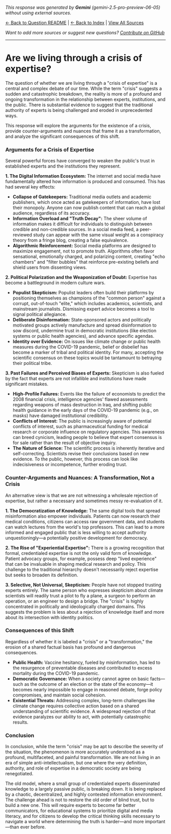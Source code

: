 <!-- 
Generated by: gemini
Model: gemini-2.5-pro-preview-06-05
Prompt type: default
Tools enabled: False
Generated at: 2025-06-30T20:27:03.267604
-->

*This response was generated by **Gemini** (gemini-2.5-pro-preview-06-05) without using external sources.*

[← Back to Question README](README.md) | [← Back to Index](../README.md) | [View All Sources](../allsources.md)

*Want to add more sources or suggest new questions? [Contribute on GitHub](https://github.com/justinwest/SuggestedSources)*

---

# Are we living through a crisis of expertise?

The question of whether we are living through a "crisis of expertise" is a central and complex debate of our time. While the term "crisis" suggests a sudden and catastrophic breakdown, the reality is more of a profound and ongoing transformation in the relationship between experts, institutions, and the public. There is substantial evidence to suggest that the traditional authority of experts is being challenged and eroded in unprecedented ways.

This response will explore the arguments for the existence of a crisis, provide counter-arguments and nuances that frame it as a transformation, and analyze the significant consequences of this shift.

### Arguments for a Crisis of Expertise

Several powerful forces have converged to weaken the public's trust in established experts and the institutions they represent.

**1. The Digital Information Ecosystem:**
The internet and social media have fundamentally altered how information is produced and consumed. This has had several key effects:

*   **Collapse of Gatekeepers:** Traditional media outlets and academic publishers, which once acted as gatekeepers of information, have lost their monopoly. Anyone can now publish content that can reach a global audience, regardless of its accuracy.
*   **Information Overload and "Truth Decay":** The sheer volume of information makes it difficult for individuals to distinguish between credible and non-credible sources. In a social media feed, a peer-reviewed study can appear with the same visual weight as a conspiracy theory from a fringe blog, creating a false equivalence.
*   **Algorithmic Reinforcement:** Social media platforms are designed to maximize engagement, not to promote truth. Algorithms often favor sensational, emotionally charged, and polarizing content, creating "echo chambers" and "filter bubbles" that reinforce pre-existing beliefs and shield users from dissenting views.

**2. Political Polarization and the Weaponization of Doubt:**
Expertise has become a battleground in modern culture wars.

*   **Populist Skepticism:** Populist leaders often build their platforms by positioning themselves as champions of the "common person" against a corrupt, out-of-touch "elite," which includes academics, scientists, and mainstream journalists. Dismissing expert advice becomes a tool to signal political allegiance.
*   **Deliberate Disinformation:** State-sponsored actors and politically motivated groups actively manufacture and spread disinformation to sow discord, undermine trust in democratic institutions (like election systems or public health agencies), and advance specific agendas.
*   **Identity over Evidence:** On issues like climate change or public health measures during the COVID-19 pandemic, belief or disbelief has become a marker of tribal and political identity. For many, accepting the scientific consensus on these topics would be tantamount to betraying their political tribe.

**3. Past Failures and Perceived Biases of Experts:**
Skepticism is also fueled by the fact that experts are not infallible and institutions have made significant mistakes.

*   **High-Profile Failures:** Events like the failure of economists to predict the 2008 financial crisis, intelligence agencies' flawed assessments regarding weapons of mass destruction in Iraq, and shifting public health guidance in the early days of the COVID-19 pandemic (e.g., on masks) have damaged institutional credibility.
*   **Conflicts of Interest:** The public is increasingly aware of potential conflicts of interest, such as pharmaceutical funding for medical research or corporate influence on regulatory agencies. This awareness can breed cynicism, leading people to believe that expert consensus is for sale rather than the result of objective inquiry.
*   **The Nature of Science:** The scientific process is inherently iterative and self-correcting. Scientists revise their conclusions based on new evidence. To the public, however, this process can look like indecisiveness or incompetence, further eroding trust.

### Counter-Arguments and Nuances: A Transformation, Not a Crisis

An alternative view is that we are not witnessing a wholesale rejection of expertise, but rather a necessary and sometimes messy re-evaluation of it.

**1. The Democratization of Knowledge:**
The same digital tools that spread misinformation also empower individuals. Patients can now research their medical conditions, citizens can access raw government data, and students can watch lectures from the world's top professors. This can lead to a more informed and engaged public that is less willing to accept authority unquestioningly—a potentially positive development for democracy.

**2. The Rise of "Experiential Expertise":**
There is a growing recognition that formal, credentialed expertise is not the only valid form of knowledge. Patient advocacy groups, for example, possess deep "lived experience" that can be invaluable in shaping medical research and policy. This challenge to the traditional hierarchy doesn't necessarily reject expertise but seeks to broaden its definition.

**3. Selective, Not Universal, Skepticism:**
People have not stopped trusting experts entirely. The same person who expresses skepticism about climate scientists will readily trust a pilot to fly a plane, a surgeon to perform an operation, or an engineer to design a bridge. The "crisis" is highly concentrated in politically and ideologically charged domains. This suggests the problem is less about a rejection of knowledge itself and more about its intersection with identity politics.

### Consequences of this Shift

Regardless of whether it is labeled a "crisis" or a "transformation," the erosion of a shared factual basis has profound and dangerous consequences.

*   **Public Health:** Vaccine hesitancy, fueled by misinformation, has led to the resurgence of preventable diseases and contributed to excess mortality during the COVID-19 pandemic.
*   **Democratic Governance:** When a society cannot agree on basic facts—such as the outcome of an election or the state of the economy—it becomes nearly impossible to engage in reasoned debate, forge policy compromises, and maintain social cohesion.
*   **Existential Threats:** Addressing complex, long-term challenges like climate change requires collective action based on a shared understanding of scientific evidence. A widespread rejection of that evidence paralyzes our ability to act, with potentially catastrophic results.

### Conclusion

In conclusion, while the term "crisis" may be apt to describe the severity of the situation, the phenomenon is more accurately understood as a profound, multifaceted, and painful transformation. We are not living in an era of simple anti-intellectualism, but one where the very definition, authority, and role of expertise in a democratic society are being renegotiated.

The old model, where a small group of credentialed experts disseminated knowledge to a largely passive public, is breaking down. It is being replaced by a chaotic, decentralized, and highly contested information environment. The challenge ahead is not to restore the old order of blind trust, but to build a new one. This will require experts to become far better communicators, for educational systems to prioritize digital and media literacy, and for citizens to develop the critical thinking skills necessary to navigate a world where determining the truth is harder—and more important—than ever before.